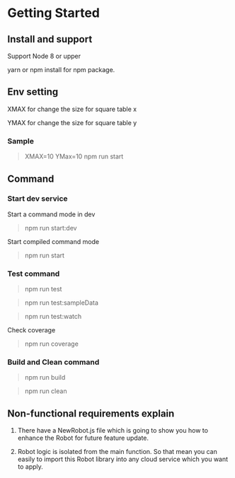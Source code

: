 # Getting Started

## Install and support

Support Node 8 or upper

yarn or npm install for npm package.

## Env setting

XMAX for change the size for square table x

YMAX for change the size for square table y

### Sample
> XMAX=10 YMax=10 npm run start

## Command

### Start dev service
Start a command mode in dev
> npm run start:dev

Start compiled command mode
> npm run start


### Test command
> npm run test

> npm run test:sampleData

> npm run test:watch

Check coverage
> npm run coverage

### Build and Clean command

> npm run build

> npm run clean


## Non-functional requirements explain

1. There have a NewRobot.js file which is going to show you how to enhance the Robot for future feature update.

2. Robot logic is isolated from the main function. So that mean you can easily to import this Robot library into any cloud service which you want to apply.
